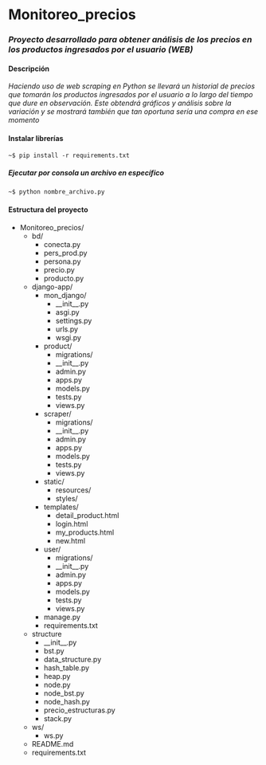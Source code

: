 # Monitoreo_precios

### _Proyecto desarrollado para obtener análisis de los precios en los productos ingresados por el usuario (WEB)_

#### Descripción
_Haciendo uso de web scraping en Python se llevará un historial de precios que tomarán los productos ingresados por el usuario a lo largo del tiempo que dure en observación. Este obtendrá gráficos y análisis sobre la variación y se mostrará también que tan oportuna sería una compra en ese momento_

#### Instalar librerías
```
~$ pip install -r requirements.txt
```

##### Ejecutar por consola un archivo en específico
```
~$ python nombre_archivo.py
```

#### Estructura del proyecto
+ Monitoreo_precios/
    + bd/
        + conecta.py
        + pers_prod.py
        + persona.py
        + precio.py
        + producto.py
    + django-app/
        + mon_django/
            + \_\_init__.py
            + asgi.py
            + settings.py
            + urls.py
            + wsgi.py   
        + product/
            + migrations/
            + \_\_init__.py
            + admin.py
            + apps.py
            + models.py
            + tests.py
            + views.py
        + scraper/
            + migrations/
            + \_\_init__.py
            + admin.py
            + apps.py
            + models.py
            + tests.py
            + views.py
        + static/
            + resources/
            + styles/
        + templates/
            + detail_product.html
            + login.html
            + my_products.html
            + new.html
        + user/
            + migrations/
            + \_\_init__.py
            + admin.py
            + apps.py
            + models.py
            + tests.py
            + views.py
        + manage.py
        + requirements.txt 
    + structure
        + \_\_init__.py
        + bst.py
        + data_structure.py
        + hash_table.py
        + heap.py
        + node.py
        + node_bst.py
        + node_hash.py
        + precio_estructuras.py
        + stack.py   
    + ws/
        + ws.py  
    + README.md
    + requirements.txt
